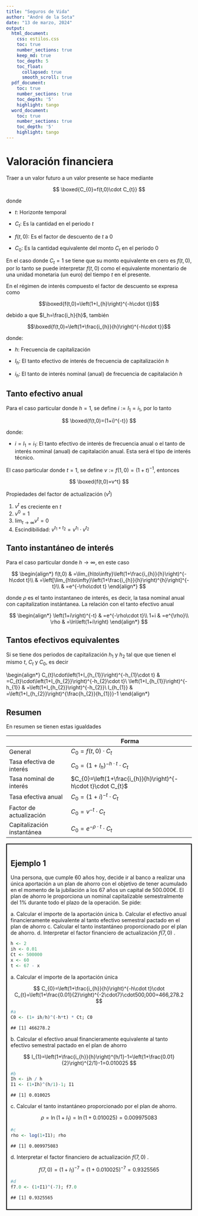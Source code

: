 ```yaml
---
title: "Seguros de Vida"
author: "André de la Sota" 
date: "13 de marzo, 2024"
output:
  html_document:
    css: estilos.css
    toc: true
    number_sections: true
    keep_md: true
    toc_depth: 5
    toc_float:
      collapsed: true
      smooth_scroll: true
  pdf_document:
    toc: true
    number_sections: true
    toc_depth: '5'
    highlight: tango
  word_document:
    toc: true
    number_sections: true
    toc_depth: '5'
    highlight: tango
---
```



# Valoración financiera 

Traer a un valor futuro a un valor presente se hace mediante

$$
\boxed{C_{0}=f(t,0)\cdot C_{t}}
$$

donde 

- $t$: Horizonte temporal 

- $C_{t}$: Es la cantidad en el periodo $t$

- $f(t,0)$: Es el factor de descuento de $t$ a $0$

- $C_0$: Es la cantidad equivalente del monto $C_t$ en el periodo $0$

En el caso donde $C_t=1$ se tiene que su monto equivalente en cero es $f(t,0)$, por lo tanto se puede interpretar $f(t,0)$ como el equivalente monentario de una unidad monetaria (un euro) del tiempo $t$ en el presente.


En el régimen de interés compuesto el factor de descuento se expresa como


$$\boxed{f(t,0)=\left(1+I_{h}\right)^{-h\cdot t}}$$


debido a que $I_h=\frac{i_h}{h}$, también

$$\boxed{f(t,0)=\left(1+\frac{i_{h}}{h}\right)^{-h\cdot t}}$$


donde:

- $h$: Frecuencia de capitalización

- $I_h$: El tanto efectivo de interés de frecuencia de capitalización $h$

- $i_h$: El tanto de interés nominal (anual) de frecuencia de capitalación $h$ 


## Tanto efectivo anual

Para el caso particular donde $h=1$, se define $i:= I_1 = i_1$, por lo tanto

$$
\boxed{f(t,0)=(1+i)^{-t}}
$$

donde:


- $i=I_1=i_1$: El tanto efectivo de interés de frecuencia anual o el tanto de interés nominal (anual) de capitalación anual. Esta será el tipo de interés técnico.


El caso particular donde $t=1$, se define $v:=f(1,0)=(1+t)^{-1}$, entonces

$$
\boxed{f(t,0)=v^t}
$$

Propiedades del factor de actualización ($v^t$)

1. $v^t$ es creciente en $t$
2. $v^0=1$
3. $\lim_{t\to \infty} v^t= 0$
4. Escindibilidad: $v^{t_1+t_2}=v^{t_1}\cdot v^{t_2}$


## Tanto instantáneo de interés

Para el caso particular donde $h \to \infty$, en este caso  

$$
\begin{align*}
f(t,0) & =\lim_{h\to\infty}\left(1+\frac{i_{h}}{h}\right)^{-h\cdot t}\\
 & =\left[\lim_{h\to\infty}\left(1+\frac{i_{h}}{h}\right)^{h}\right]^{-t}\\
 & =e^{-\rho\cdot t}
\end{align*}
$$

donde $\rho$ es el tanto instantaneo de interés, es decir, la tasa nominal anual con capitalization instántanea. La relación con el tanto efectivo anual

$$
\begin{align*}
\left(1+i\right)^{-t} & =e^{-\rho\cdot t}\\
1+i & =e^{\rho}\\
\rho & =\ln\left(1+i\right)
\end{align*}
$$

## Tantos efectivos equivalentes

Si se tiene dos periodos de capitalización $h_1$ y $h_2$ tal que que tienen el mismo $t$, $C_t$ y $C_0$, es decir


\begin{align*}
C_{t}\cdot\left(1+I_{h_{1}}\right)^{-h_{1}\cdot t} & =C_{t}\cdot\left(1+I_{h_{2}}\right)^{-h_{2}\cdot t}\\
\left(1+I_{h_{1}}\right)^{-h_{1}} & =\left(1+I_{h_{2}}\right)^{-h_{2}}\\
I_{h_{1}} & =\left(1+I_{h_{2}}\right)^{\frac{h_{2}}{h_{1}}}-1
\end{align*}

## Resumen

En resumen se tienen estas igualdades


|                            | Forma                                                         |
|----------------------------|---------------------------------------------------------------|
| General                    | $C_{0}=f(t,0)\cdot C_{t}$                                     |
| Tasa efectiva de interés   | $C_{0}=\left(1+I_{h}\right)^{-h\cdot t}\cdot C_{t}$           |
| Tasa nominal de interés    | $C_{0}=\left(1+\frac{i_{h}}{h}\right)^{-h\cdot t}\cdot C_{t}$ |
| Tasa efectiva anual        | $C_{0}=\left(1+i\right)^{-t}\cdot C_{t}$                            |
| Factor de actualización    | $C_{0}=v^{-t}\cdot C_{t}$                                     |
| Capitalización instantánea | $C_{0}=e^{-\rho\cdot t}\cdot C_{t}$                                 |




<div style="border: 2px solid #000; padding: 10px;">
<h2> Ejemplo 1 </h2>
    
Una persona, que cumple 60 años hoy, decide ir al banco a realizar una única 
aportación a un plan de ahorro con el objetivo de tener acumulado en el momento de la 
jubilación a los 67 años un capital de 500.000€. El plan de ahorro le proporciona un nominal 
capitalizable semestralmente del 1% durante todo el plazo de la operación. Se pide:

a. Calcular el importe de la aportación única
b. Calcular el efectivo anual financieramente equivalente al tanto efectivo semestral pactado
en el plan de ahorro
c. Calcular el tanto instantáneo proporcionado por el plan de ahorro.
d. Interpretar el factor financiero de actualización $f(7,0)$ .


```r
h <- 2
ih <- 0.01
Ct <- 500000
x <- 60
t <- 67 - x
```


a. Calcular el importe de la aportación única

$$
C_{0}=\left(1+\frac{i_{h}}{h}\right)^{-h\cdot t}\cdot C_{t}=\left(1+\frac{0.01}{2}\right)^{-2\cdot7}\cdot500,000=466,278.2
$$


```r
#a
C0 <- (1+ ih/h)^(-h*t) * Ct; C0
```

```
## [1] 466278.2
```


b. Calcular el efectivo anual financieramente equivalente al tanto efectivo semestral pactado
en el plan de ahorro


$$
I_{1}=\left(1+\frac{i_{h}}{h}\right)^{h/1}-1=\left(1+\frac{0.01}{2}\right)^{2/1}-1=0.010025
$$


```r
#b
Ih <- ih / h
I1 <- (1+Ih)^(h/1)-1; I1 
```

```
## [1] 0.010025
```
c. Calcular el tanto instantáneo proporcionado por el plan de ahorro.

$$
\rho=\ln\left(1+I_{1}\right)=\ln\left(1+0.010025\right)=0.009975083
$$


```r
#c
rho <- log(1+I1); rho
```

```
## [1] 0.009975083
```

d. Interpretar el factor financiero de actualización $f(7,0)$ .


$$
f(7,0)=\left(1+I_{1}\right)^{-7}=\left(1+0.010025\right)^{-7}=0.9325565
$$


```r
#d
f7.0 <- (1+I1)^(-7); f7.0
```

```
## [1] 0.9325565
```


</div>




